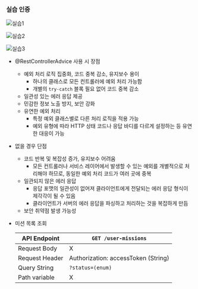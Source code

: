 ### 실습 인증

![실습1](https://github.com/user-attachments/assets/4862214e-0c58-4dd3-96e7-f61fd2543a73)

![실습2](https://github.com/user-attachments/assets/002e738b-046a-458a-846c-1cdee3d164d9)

![실습3](https://github.com/user-attachments/assets/d6c1e5ef-3bea-4dd5-9989-5a76555533d9)

- @RestControllerAdvice 사용 시 장점
    - 예외 처리 로직 집중화, 코드 중복 감소, 유지보수 용이
        - 하나의 클래스로 모든 컨트롤러에 예외 처리 가능함
        - 개별의 `try-catch` 블록 필요 없어 코드 중복 감소
    - 일관성 있는 에러 응답 제공
    - 민감한 정보 노출 방지, 보안 강화
    - 유연한 예외 처리
        - 특정 예외 클래스별로 다른 처리 로직을 적용 가능
        - 예외 유형에 따라 HTTP 상태 코드나 응답 바디를 다르게 설정하는 등 유연한 대응이 가능
- 없을 경우 단점
    - 코드 반복 및 복잡성 증가, 유지보수 어려움
        - 모든 컨트롤러나 서비스 레이어에서 발생할 수 있는 예외를 개별적으로 처리해야 하므로, 동일한 예외 처리 코드가 여러 곳에 중복
    - 일관되지 않은 에러 응답
        - 응답 포맷의 일관성이 없어져 클라이언트에게 전달되는 에러 응답 형식이 제각각이 될 수 있음
        - 클라이언트가 서버의 에러 응답을 파싱하고 처리하는 것을 복잡하게 만듬
    - 보안 취약점 발생 가능성
- 미션 목록 조회
    
    
    | API Endpoint | `GET /user-missions` |
    | --- | --- |
    | Request Body | X |
    | Request Header | Authorization: accessToken (String) |
    | Query String | `?status=(enum)` |
    | Path variable | X |
